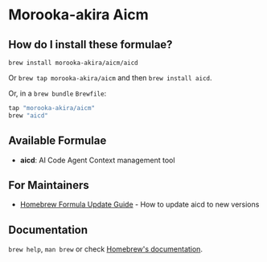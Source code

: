 # Morooka-akira Aicm

## How do I install these formulae?

`brew install morooka-akira/aicm/aicd`

Or `brew tap morooka-akira/aicm` and then `brew install aicd`.

Or, in a `brew bundle` `Brewfile`:

```ruby
tap "morooka-akira/aicm"
brew "aicd"
```

## Available Formulae

- **aicd**: AI Code Agent Context management tool

## For Maintainers

- [Homebrew Formula Update Guide](docs/homebrew-update.md) - How to update aicd to new versions

## Documentation

`brew help`, `man brew` or check [Homebrew's documentation](https://docs.brew.sh).
